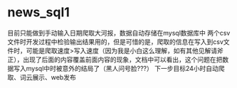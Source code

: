 # news_sql1
目前只能做到手动输入日期爬取大河报，数据自动存储在mysql数据库中
两个csv文件时开发过程中检验输出结果用的，但是可惜的是，爬取的信息在写入到csv文件时，可能是爬取速度>写入速度（因为我是小白这么理解，如有其他见解请斧正），出现了后面的内容覆盖前面内容的现象，文档中可以看出，这个问题在把数据写入mysql中时被意外的结局了（黑人问号脸???）
下一步目标24小时自动爬取、词云展示、web发布
